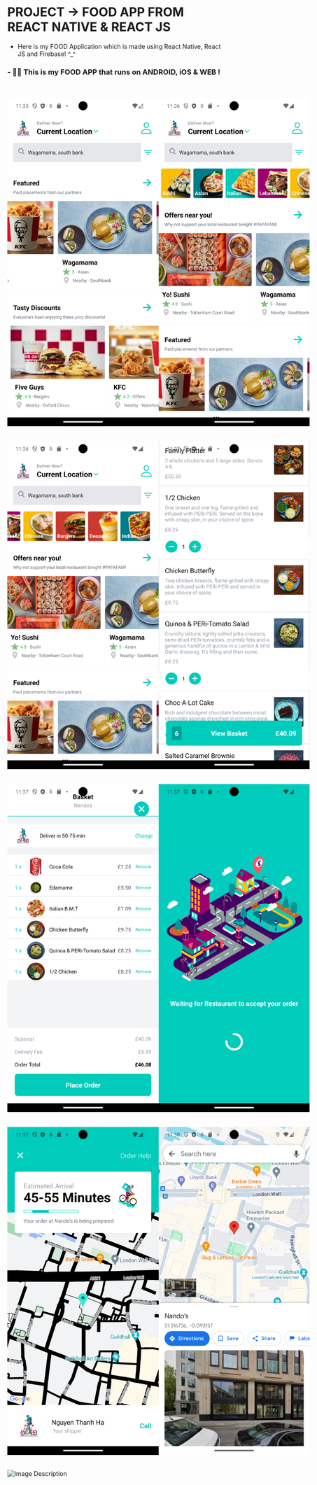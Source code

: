 # PROJECT -> FOOD APP FROM REACT NATIVE & REACT JS

- Here is my FOOD Application which is made using React Native, React JS and Firebase! ^_^
### - 💚📱 This is my FOOD APP that runs on ANDROID, iOS & WEB !

<br>
<br>
<div style="display: flex;">
<img src="https://github.com/Kgotta-contribute/PROJECTS_On_RESUME/blob/main/FoodBookingApp/Image_rec_here/1.png" alt="Image Description" width="350px" height="750px">
<img src="https://github.com/Kgotta-contribute/PROJECTS_On_RESUME/blob/main/FoodBookingApp/Image_rec_here/2.png" alt="Image Description" width="350px" height="750px">
</div>
<br>

<br>
<div style="display: flex;">
<img src="https://github.com/Kgotta-contribute/PROJECTS_On_RESUME/blob/main/FoodBookingApp/Image_rec_here/3.png" alt="Image Description" width="350px" height="750px">
<img src="https://github.com/Kgotta-contribute/PROJECTS_On_RESUME/blob/main/FoodBookingApp/Image_rec_here/4.png" alt="Image Description" width="350px" height="750px">
</div>
<br>

<br>
<div style="display: flex;">
<img src="https://github.com/Kgotta-contribute/PROJECTS_On_RESUME/blob/main/FoodBookingApp/Image_rec_here/5.png" alt="Image Description" width="350px" height="750px">
<img src="https://github.com/Kgotta-contribute/PROJECTS_On_RESUME/blob/main/FoodBookingApp/Image_rec_here/6.png" alt="Image Description" width="350px" height="750px">
</div>
<br>

<br>
<div style="display: flex;">
<img src="https://github.com/Kgotta-contribute/PROJECTS_On_RESUME/blob/main/FoodBookingApp/Image_rec_here/8.png" alt="Image Description" width="350px" height="750px">
<img src="https://github.com/Kgotta-contribute/PROJECTS_On_RESUME/blob/main/FoodBookingApp/Image_rec_here/10.png" alt="Image Description" width="350px" height="750px">
</div>
<br>


<br>
<img src="https://github.com/Kgotta-contribute/PROJECTS_On_RESUME/blob/main/FoodBookingApp/Image_rec_here/gif2.gif" alt="Image Description" style="margin-right: 150px;">
</br>